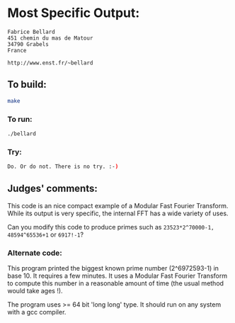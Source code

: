 # Most Specific Output:

    Fabrice Bellard
    451 chemin du mas de Matour
    34790 Grabels
    France

    http://www.enst.fr/~bellard

## To build:

```sh
make
```

### To run:

```sh
./bellard
```

### Try:

```sh
Do. Or do not. There is no try. :-)
```

## Judges' comments:

This code is an nice compact example of a Modular Fast Fourier Transform.
While its output is very specific, the internal FFT has a wide variety
of uses.

Can you modify this code to produce primes such as `23523*2^70000-1,
48594^65536+1` or `6917!-1`?

### Alternate code:

This program printed the biggest known prime number (2^6972593-1)
in base 10. It requires a few minutes. It uses a Modular Fast
Fourier Transform to compute this number in a reasonable amount
of time (the usual method would take ages !).

The program uses >= 64 bit 'long long' type. It should run on any
system with a gcc compiler.
